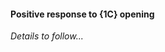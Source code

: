 #### <a name="Positive_response_to_1C_opening"> Positive response to {1C} opening

_Details to follow..._
